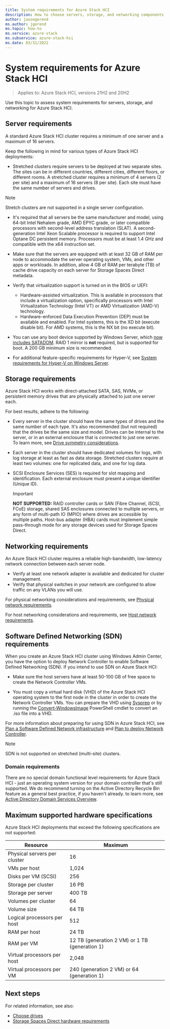 ```yaml
---
title: System requirements for Azure Stack HCI
description: How to choose servers, storage, and networking components for Azure Stack HCI.
author: jasongerend
ms.author: jgerend
ms.topic: how-to
ms.service: azure-stack
ms.subservice: azure-stack-hci
ms.date: 03/31/2022
---
```


# System requirements for Azure Stack HCI

> Applies to: Azure Stack HCI, versions 21H2 and 20H2

Use this topic to assess system requirements for servers, storage, and networking for Azure Stack HCI.

## Server requirements

A standard Azure Stack HCI cluster requires a minimum of one server and a maximum of 16 servers.

Keep the following in mind for various types of Azure Stack HCI deployments:

- Stretched clusters require servers to be deployed at two separate sites. The sites can be in different countries, different cities, different floors, or different rooms. A stretched cluster requires a minimum of 4 servers (2 per site) and a maximum of 16 servers (8 per site). Each site must have the same number of servers and drives.

> [!NOTE]
> Stretch clusters are not supported in a single server configuration.

- It's required that all servers be the same manufacturer and model, using 64-bit Intel Nehalem grade, AMD EPYC grade, or later compatible processors with second-level address translation (SLAT). A second-generation Intel Xeon Scalable processor is required to support Intel Optane DC persistent memory. Processors must be at least 1.4 GHz and compatible with the x64 instruction set.

- Make sure that the servers are equipped with at least 32 GB of RAM per node to accommodate the server operating system, VMs, and other apps or workloads. In addition, allow 4 GB of RAM per terabyte (TB) of cache drive capacity on each server for Storage Spaces Direct metadata.

- Verify that virtualization support is turned on in the BIOS or UEFI:
    - Hardware-assisted virtualization. This is available in processors that include a virtualization option, specifically processors with Intel Virtualization Technology (Intel VT) or AMD Virtualization (AMD-V) technology.
    - Hardware-enforced Data Execution Prevention (DEP) must be available and enabled. For Intel systems, this is the XD bit (execute disable bit). For AMD systems, this is the NX bit (no execute bit).

- You can use any boot device supported by Windows Server, which [now includes SATADOM](https://cloudblogs.microsoft.com/windowsserver/2017/08/30/announcing-support-for-satadom-boot-drives-in-windows-server-2016/). RAID 1 mirror is **not** required, but is supported for boot. A 200 GB minimum size is recommended.

- For additional feature-specific requirements for Hyper-V, see [System requirements for Hyper-V on Windows Server](/windows-server/virtualization/hyper-v/system-requirements-for-hyper-v-on-windows).

## Storage requirements

Azure Stack HCI works with direct-attached SATA, SAS, NVMe, or persistent memory drives that are physically attached to just one server each.

For best results, adhere to the following:

- Every server in the cluster should have the same types of drives and the same number of each type. It's also recommended (but not required) that the drives be the same size and model. Drives can be internal to the server, or in an external enclosure that is connected to just one server. To learn more, see [Drive symmetry considerations](drive-symmetry-considerations.md).

- Each server in the cluster should have dedicated volumes for logs, with log storage at least as fast as data storage. Stretched clusters require at least two volumes: one for replicated data, and one for log data.

- SCSI Enclosure Services (SES) is required for slot mapping and identification. Each external enclosure must present a unique identifier (Unique ID). 

   > [!IMPORTANT]
   > **NOT SUPPORTED:** RAID controller cards or SAN (Fibre Channel, iSCSI, FCoE) storage, shared SAS enclosures connected to multiple servers, or any form of multi-path IO (MPIO) where drives are accessible by multiple paths. Host-bus adapter (HBA) cards must implement simple pass-through mode for any storage devices used for Storage Spaces Direct.

## Networking requirements

An Azure Stack HCI cluster requires a reliable high-bandwidth, low-latency network connection between each server node.

- Verify at least one network adapter is available and dedicated for cluster management.
- Verify that physical switches in your network are configured to allow traffic on any VLANs you will use.

For physical networking considerations and requirements, see [Physical network requirements](physical-network-requirements.md).

For host networking considerations and requirements, see [Host network requirements](host-network-requirements.md).

## Software Defined Networking (SDN) requirements

When you create an Azure Stack HCI cluster using Windows Admin Center, you have the option to deploy Network Controller to enable Software Defined Networking (SDN). If you intend to use SDN on Azure Stack HCI:

- Make sure the host servers have at least 50-100 GB of free space to create the Network Controller VMs.

- You must copy a virtual hard disk (VHD) of the Azure Stack HCI operating system to the first node in the cluster in order to create the Network Controller VMs. You can prepare the VHD using [Sysprep](/windows-hardware/manufacture/desktop/sysprep-process-overview) or by running the [Convert-WindowsImage](https://www.powershellgallery.com/packages/Convert-WindowsImage) PowerShell cmdlet to convert an .iso file into a VHD.

For more information about preparing for using SDN in Azure Stack HCI, see [Plan a Software Defined Network infrastructure](plan-software-defined-networking-infrastructure.md) and [Plan to deploy Network Controller](../concepts/network-controller.md).

   > [!NOTE]
   > SDN is not supported on stretched (multi-site) clusters.

### Domain requirements

There are no special domain functional level requirements for Azure Stack HCI - just an operating system version for your domain controller that's still supported. We do recommend turning on the Active Directory Recycle Bin feature as a general best practice, if you haven't already. to learn more, see [Active Directory Domain Services Overview](/windows-server/identity/ad-ds/get-started/virtual-dc/active-directory-domain-services-overview).

## Maximum supported hardware specifications

Azure Stack HCI deployments that exceed the following specifications are not supported:

| Resource                     | Maximum |
| ---------------------------- | --------|
| Physical servers per cluster | 16      |
| VMs per host                 | 1,024   |
| Disks per VM (SCSI)          | 256     |
| Storage per cluster          | 16 PB    |
| Storage per server           | 400 TB  |
| Volumes per cluster          | 64      |
| Volume size                  | 64 TB
| Logical processors per host  | 512     |
| RAM per host                 | 24 TB   |
| RAM per VM                   | 12 TB (generation 2 VM) or 1 TB (generation 1)|
| Virtual processors per host  | 2,048   |
| Virtual processors per VM    | 240 (generation 2 VM) or 64 (generation 1)|

## Next steps

For related information, see also:

- [Choose drives](choose-drives.md)
- [Storage Spaces Direct hardware requirements](/windows-server/storage/storage-spaces/storage-spaces-direct-hardware-requirements)
